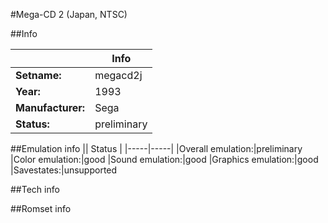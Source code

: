 #Mega-CD 2 (Japan, NTSC)

##Info

||Info|
|-----|-----|
|**Setname:**|megacd2j
|**Year:**|1993
|**Manufacturer:**|Sega
|**Status:**|preliminary

##Emulation info
|| Status |
|-----|-----|
|Overall emulation:|preliminary
|Color emulation:|good
|Sound emulation:|good
|Graphics emulation:|good
|Savestates:|unsupported

##Tech info

##Romset info

<!--- START OF EDITED COMMENT DO NOT TOUCH TEXT ABOVE-->
